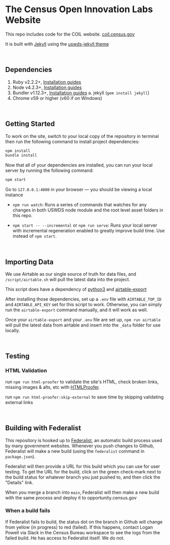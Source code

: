 # The Census Open Innovation Labs Website

This repo includes code for the COIL website. [coil.census.gov](https://coil.census.gov)

It is built with [Jekyll](#) using the [uswds-jekyll theme](#)

<br/>

## Dependencies

1. Ruby v2.2.2+, [Installation guides](https://www.ruby-lang.org/en/documentation/installation/)
2. Node v4.2.3+, [Installation guides](https://nodejs.org/en/download/)
3. Bundler v1.12.3+, [Installation guides](http://bundler.io/v1.13/guides/using_bundler_inpmn_application.html#getting-started---installing-bundler-and-bundle-init)
   a. jekyll (`gem install jekyll`)
4. Chrome v59 or higher (v60 if on Windows)

<br/>

## Getting Started

To work on the site, switch to your local copy of the repository in terminal then run the following command to install project dependencies:

```sh
npm install
bundle install
```

Now that all of your dependencies are installed, you can run your local server by running the following command:

```sh
npm start
```

Go to `127.0.0.1:4000` in your browser — you should be viewing a local instance

- `npm run watch`: Runs a series of commands that watches for any changes in both USWDS node module and the root level asset folders in this repo.

- `npm start -- --incremental` or `npm run serve`: Runs your local server with incremental regeneration enabled to greatly improve build time. Use instead of `npm start`.


<br/>

## Importing Data

We use Airtable as our single source of truth for data files, and `/script/airtable.sh` will pull the latest data into the project.

This script does have a dependency of [python3](#) and [airtable-export](#)

After installing those dependencies, set up a `.env` file with `AIRTABLE_TOP_ID` and `AIRTABLE_API_KEY` set for this script to work. Otherwise, you can simply run the `airtable-export` command manually, and it will work as well.

Once your `airtable-export` and your `.env` file are set up, `npm run airtable` will pull the latest data from airtable and insert into the `_data` folder for use locally.

<br/>

## Testing

### HTML Validation

run `npm run html-proofer` to validate the site's HTML, check broken links, missing images & alts, etc with [HTMLProofer](https://github.com/gjtorikian/html-proofer).

run `npm run html-proofer:skip-external` to save time by skipping validating external links

<br/>

## Building with Federalist

This repository is hooked up to [Federalist](https://federalist.18f.gov/documentation/), an automatic build process used by many government websites.
Whenever you push changes to Github, Federalist will make a new build (using the `federalist` command in `package.json`). 

Federalist will then provide a URL for this build which you can use for user testing. To get the URL for the build, click on the green check-mark next to the build status for whatever branch you just pushed to, and then click the "Details" link.

When you merge a branch into `main`, Federalist will then make a new build with the same process and deploy it to opportunity.census.gov

### When a build fails

If Federalist fails to build, the status dot on the branch in Github will change from yellow (in progress) to red (failed). If this happens, contact Logan Powell via Slack in the Census Bureau workspace to see the logs from the failed build. He has access to Federalist itself. We do not.
